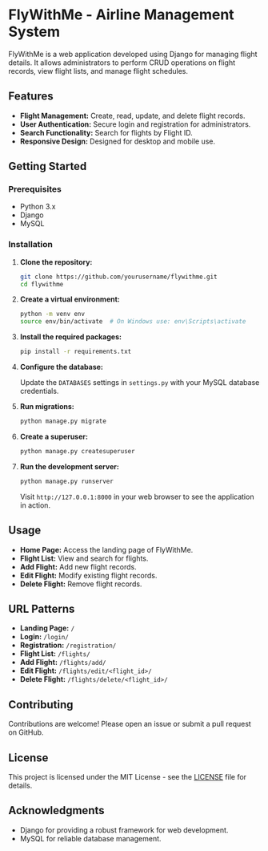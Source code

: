 # FlyWithMe - Airline Management System

FlyWithMe is a web application developed using Django for managing flight details. It allows administrators to perform CRUD operations on flight records, view flight lists, and manage flight schedules.

## Features

- **Flight Management:** Create, read, update, and delete flight records.
- **User Authentication:** Secure login and registration for administrators.
- **Search Functionality:** Search for flights by Flight ID.
- **Responsive Design:** Designed for desktop and mobile use.

## Getting Started

### Prerequisites

- Python 3.x
- Django
- MySQL

### Installation

1. **Clone the repository:**

    ```bash
    git clone https://github.com/yourusername/flywithme.git
    cd flywithme
    ```

2. **Create a virtual environment:**

    ```bash
    python -m venv env
    source env/bin/activate  # On Windows use: env\Scripts\activate
    ```

3. **Install the required packages:**

    ```bash
    pip install -r requirements.txt
    ```

4. **Configure the database:**

    Update the `DATABASES` settings in `settings.py` with your MySQL database credentials.

5. **Run migrations:**

    ```bash
    python manage.py migrate
    ```

6. **Create a superuser:**

    ```bash
    python manage.py createsuperuser
    ```

7. **Run the development server:**

    ```bash
    python manage.py runserver
    ```

    Visit `http://127.0.0.1:8000` in your web browser to see the application in action.

## Usage

- **Home Page:** Access the landing page of FlyWithMe.
- **Flight List:** View and search for flights.
- **Add Flight:** Add new flight records.
- **Edit Flight:** Modify existing flight records.
- **Delete Flight:** Remove flight records.

## URL Patterns

- **Landing Page:** `/`
- **Login:** `/login/`
- **Registration:** `/registration/`
- **Flight List:** `/flights/`
- **Add Flight:** `/flights/add/`
- **Edit Flight:** `/flights/edit/<flight_id>/`
- **Delete Flight:** `/flights/delete/<flight_id>/`

## Contributing

Contributions are welcome! Please open an issue or submit a pull request on GitHub.

## License

This project is licensed under the MIT License - see the [LICENSE](LICENSE) file for details.

## Acknowledgments

- Django for providing a robust framework for web development.
- MySQL for reliable database management.

